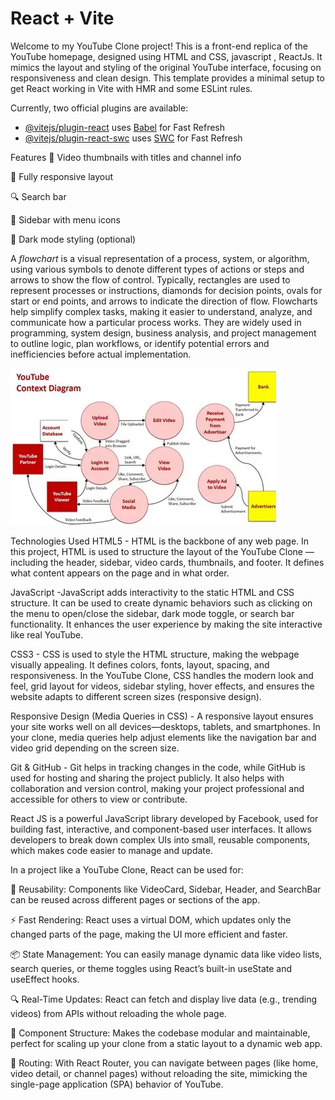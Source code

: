 # React + Vite
Welcome to my YouTube Clone project! This is a front-end replica of the YouTube homepage, designed using HTML and CSS, javascript , ReactJs. It mimics the layout and styling of the original YouTube interface, focusing on responsiveness and clean design.
This template provides a minimal setup to get React working in Vite with HMR and some ESLint rules.

Currently, two official plugins are available:

- [@vitejs/plugin-react](https://github.com/vitejs/vite-plugin-react/blob/main/packages/plugin-react/README.md) uses [Babel](https://babeljs.io/) for Fast Refresh
- [@vitejs/plugin-react-swc](https://github.com/vitejs/vite-plugin-react-swc) uses [SWC](https://swc.rs/) for Fast Refresh

Features
🎥 Video thumbnails with titles and channel info

📱 Fully responsive layout

🔍 Search bar

📂 Sidebar with menu icons

🌙 Dark mode styling (optional)

A *flowchart* is a visual representation of a process, system, or algorithm, using various symbols to denote different types of actions or steps and arrows to show the flow of control. Typically, rectangles are used to represent processes or instructions, diamonds for decision points, ovals for start or end points, and arrows to indicate the direction of flow. Flowcharts help simplify complex tasks, making it easier to understand, analyze, and communicate how a particular process works. They are widely used in programming, system design, business analysis, and project management to outline logic, plan workflows, or identify potential errors and inefficiencies before actual implementation.


  ![Project Screenshot](flow.webp)

Technologies Used
HTML5 -  HTML is the backbone of any web page. In this project, HTML is used to structure the layout of the YouTube Clone — including the header, sidebar, video cards, thumbnails, and footer. It defines what content appears on the page and in what order.

JavaScript -JavaScript adds interactivity to the static HTML and CSS structure. It can be used to create dynamic behaviors such as clicking on the menu to open/close the sidebar, dark mode toggle, or search bar functionality. It enhances the user experience by making the site interactive like real YouTube.

CSS3 - CSS is used to style the HTML structure, making the webpage visually appealing. It defines colors, fonts, layout, spacing, and responsiveness. In the YouTube Clone, CSS handles the modern look and feel, grid layout for videos, sidebar styling, hover effects, and ensures the website adapts to different screen sizes (responsive design).

Responsive Design (Media Queries in CSS) - A responsive layout ensures your site works well on all devices—desktops, tablets, and smartphones. In your clone, media queries help adjust elements like the navigation bar and video grid depending on the screen size.

Git & GitHub - Git helps in tracking changes in the code, while GitHub is used for hosting and sharing the project publicly. It also helps with collaboration and version control, making your project professional and accessible for others to view or contribute.

React JS is a powerful JavaScript library developed by Facebook, used for building fast, interactive, and component-based user interfaces. It allows developers to break down complex UIs into small, reusable components, which makes code easier to manage and update.

In a project like a YouTube Clone, React can be used for:

🔁 Reusability: Components like VideoCard, Sidebar, Header, and SearchBar can be reused across different pages or sections of the app.

⚡ Fast Rendering: React uses a virtual DOM, which updates only the changed parts of the page, making the UI more efficient and faster.

📦 State Management: You can easily manage dynamic data like video lists, search queries, or theme toggles using React’s built-in useState and useEffect hooks.

🔍 Real-Time Updates: React can fetch and display live data (e.g., trending videos) from APIs without reloading the whole page.

🧱 Component Structure: Makes the codebase modular and maintainable, perfect for scaling up your clone from a static layout to a dynamic web app.

🔄 Routing: With React Router, you can navigate between pages (like home, video detail, or channel pages) without reloading the site, mimicking the single-page application (SPA) behavior of YouTube.









  
